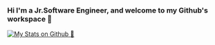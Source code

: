 ### Hi I'm a Jr.Software Engineer, and welcome to my Github's workspace 👋
[![My Stats on Github 🛑](https://github-readme-stats.vercel.app/api?username=MiguelYann)](https://github.com/MiguelYann/github-readme-stats)


<!--
**MiguelYann/MiguelYann** is a ✨ _special_ ✨ repository because its `README.md` (this file) appears on your GitHub profile.

Here are some ideas to get you started:

- 🔭 I’m currently working on ...
- 🌱 I’m currently learning ...
- 👯 I’m looking to collaborate on ...
- 🤔 I’m looking for help with ...
- 💬 Ask me about ...
- 📫 How to reach me: ...
- 😄 Pronouns: ...
- ⚡ Fun fact: ...
-->
